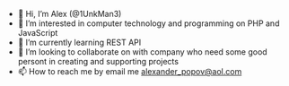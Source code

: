 - 👋 Hi, I’m Alex (@1UnkMan3)
- 👀 I’m interested in computer technology and programming on PHP and JavaScript
- 🌱 I’m currently learning REST API
- 💞️ I’m looking to collaborate on with company who need some good persont in creating and supporting projects
- 📫 How to reach me by email me alexander_popov@aol.com

<!---
1UnkMan3/1UnkMan3 is a ✨ special ✨ repository because its `README.md` (this file) appears on your GitHub profile.
You can click the Preview link to take a look at your changes.
--->
